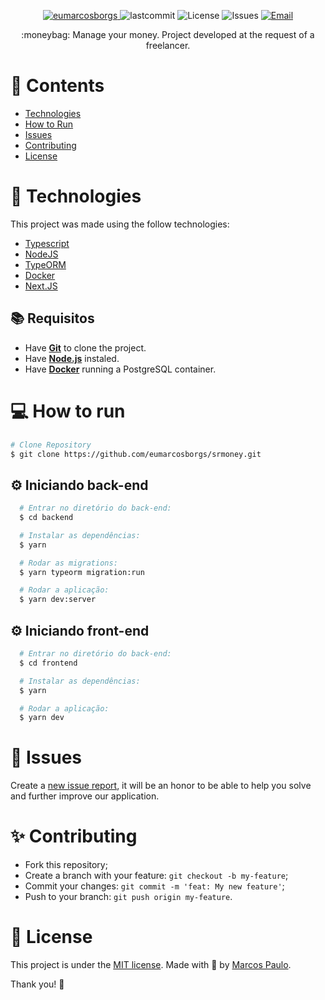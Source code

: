 <p align="center">	
   <a href="https://www.linkedin.com/in/eumarcosborgs/">
      <img alt="eumarcosborgs" src="https://img.shields.io/badge/-eumarcosborgs-5965e0?style=flat&logo=Linkedin&logoColor=white" />
   </a>
  <img alt="lastcommit" src="https://img.shields.io/github/last-commit/eumarcosborgs/srmoney?color=%235761C3" />
  <img alt="License" src="https://img.shields.io/github/license/eumarcosborgs/srmoney?color=%235E69D7" />
  <img alt="Issues" src="https://img.shields.io/github/issues/eumarcosborgs/srmoney?color=%235965E0">
  <a href="mailto:eumarcosborgs@gmail.com">
   <img alt="Email" src="https://img.shields.io/badge/-eumarcosborgs%40gmail.com-%23525DCB" />
  </a>
</p>

<p align="center">
  :moneybag: Manage your money. Project developed at the request of a freelancer.
</p>

# 📌 Contents

* [Technologies](#rocket-technologies) 
* [How to Run](#computer-how-to-run)
* [Issues](#bug-issues)
* [Contributing](#sparkles)
* [License](#page_facing_up-license)

# :rocket: Technologies
This project was made using the follow technologies:

* [Typescript](https://www.typescriptlang.org/)      
* [NodeJS](https://nodejs.org/)   
* [TypeORM](https://typeorm.io/)   
* [Docker](https://www.docker.com/)   
* [Next.JS](https://nextjs.org/)

## :books: Requisitos
- Have [**Git**](https://git-scm.com/) to clone the project.
- Have [**Node.js**](https://nodejs.org/en/) instaled.
- Have [**Docker**](https://www.docker.com/) running a PostgreSQL container.

# :computer: How to run

```bash
# Clone Repository
$ git clone https://github.com/eumarcosborgs/srmoney.git
```

## :gear: Iniciando back-end
```bash
  # Entrar no diretório do back-end:
  $ cd backend

  # Instalar as dependências:
  $ yarn

  # Rodar as migrations:
  $ yarn typeorm migration:run

  # Rodar a aplicação:
  $ yarn dev:server
```

## :gear: Iniciando front-end
```bash
  # Entrar no diretório do back-end:
  $ cd frontend

  # Instalar as dependências:
  $ yarn

  # Rodar a aplicação:
  $ yarn dev
```

# :bug: Issues

Create a <a href="https://github.com/eumarcosborgs/srmoney/issues">new issue report</a>, it will be an honor to be able to help you solve and further improve our application.

# :sparkles: Contributing

- Fork this repository;
- Create a branch with your feature: `git checkout -b my-feature`;
- Commit your changes: `git commit -m 'feat: My new feature'`;
- Push to your branch: `git push origin my-feature`.

# :page_facing_up: License

This project is under the [MIT license](./LICENSE).
Made with 💖 by [Marcos Paulo](https://www.linkedin.com/in/eumarcosborgs/). 

Thank you! 🌠
